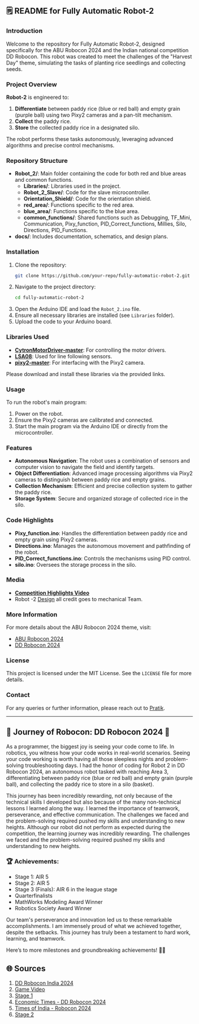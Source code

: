 ## 🗒️ README for Fully Automatic Robot-2

### Introduction

Welcome to the repository for Fully Automatic Robot-2, designed specifically for the ABU Robocon 2024 and the Indian national competition DD Robocon. This robot was created to meet the challenges of the "Harvest Day" theme, simulating the tasks of planting rice seedlings and collecting seeds.

### Project Overview

**Robot-2** is engineered to:
1. **Differentiate** between paddy rice (blue or red ball) and empty grain (purple ball) using two Pixy2 cameras and a pan-tilt mechanism.
2. **Collect** the paddy rice.
3. **Store** the collected paddy rice in a designated silo.

The robot performs these tasks autonomously, leveraging advanced algorithms and precise control mechanisms.

### Repository Structure

- **Robot_2/**: Main folder containing the code for both red and blue areas and common functions.
  - **Libraries/**: Libraries used in the project.
  - **Robot_2_Slave/**: Code for the slave microcontroller.
  - **Orientation_Shield/**: Code for the orientation shield.
  - **red_area/**: Functions specific to the red area.
  - **blue_area/**: Functions specific to the blue area.
  - **common_functions/**: Shared functions such as Debugging, TF_Mini, Communication, Pixy_function, PID_Correct_functions, Millies, Silo, Directions, PID_Functions.
- **docs/**: Includes documentation, schematics, and design plans.

### Installation

1. Clone the repository:
    ```sh
    git clone https://github.com/your-repo/fully-automatic-robot-2.git
    ```
2. Navigate to the project directory:
    ```sh
    cd fully-automatic-robot-2
    ```
3. Open the Arduino IDE and load the `Robot_2.ino` file.
4. Ensure all necessary libraries are installed (see `Libraries` folder).
5. Upload the code to your Arduino board.

### Libraries Used

- **[CytronMotorDriver-master](https://github.com/CytronTechnologies/CytronMotorDriver)**: For controlling the motor drivers.
- **[LSA08](https://github.com/shashank3199/LSA08r)**: Used for line following sensors.
- **[pixy2-master](https://github.com/charmedlabs/pixy2)**: For interfacing with the Pixy2 camera.

Please download and install these libraries via the provided links.

### Usage

To run the robot's main program:
1. Power on the robot.
2. Ensure the Pixy2 cameras are calibrated and connected.
3. Start the main program via the Arduino IDE or directly from the microcontroller.

### Features

- **Autonomous Navigation**: The robot uses a combination of sensors and computer vision to navigate the field and identify targets.
- **Object Differentiation**: Advanced image processing algorithms via Pixy2 cameras to distinguish between paddy rice and empty grains.
- **Collection Mechanism**: Efficient and precise collection system to gather the paddy rice.
- **Storage System**: Secure and organized storage of collected rice in the silo.

### Code Highlights

- **Pixy_function.ino**: Handles the differentiation between paddy rice and empty grain using Pixy2 cameras.
- **Directions.ino**: Manages the autonomous movement and pathfinding of the robot.
- **PID_Correct_functions.ino**: Controls the mechanisms using PID control.
- **silo.ino**: Oversees the storage process in the silo.

### Media

- **[Competition Highlights Video](https://www.ddrobocon.in/index.php/game-video)**
- Robot -2 [Design](https://a360.co/3vybZxy) all credit goes to mechanical Team.

### More Information

For more details about the ABU Robocon 2024 theme, visit:
- [ABU Robocon 2024](https://aburobocon2024.vtv.gov.vn/)
- [DD Robocon 2024](https://www.ddrobocon.in/)


### License

This project is licensed under the MIT License. See the `LICENSE` file for more details.

### Contact

For any queries or further information, please reach out to [Pratik](https://www.linkedin.com/in/pratikwayal/).

---

## 🚀 Journey of Robocon: DD Robocon 2024 🚀

As a programmer, the biggest joy is seeing your code come to life. In robotics, you witness how your code works in real-world scenarios. Seeing your code working is worth having all those sleepless nights and problem-solving troubleshooting days. I had the honor of coding for Robot 2 in DD Robocon 2024, an autonomous robot tasked with reaching Area 3, differentiating between paddy rice (blue or red ball) and empty grain (purple ball), and collecting the paddy rice to store in a silo (basket).

This journey has been incredibly rewarding, not only because of the technical skills I developed but also because of the many non-technical lessons I learned along the way. I learned the importance of teamwork, perseverance, and effective communication. The challenges we faced and the problem-solving required pushed my skills and understanding to new heights. Although our robot did not perform as expected during the competition, the learning journey was incredibly rewarding. The challenges we faced and the problem-solving required pushed my skills and understanding to new heights.

### 🏆 Achievements:

- Stage 1: AIR 5
- Stage 2: AIR 5
- Stage 3 (Finals): AIR 6 in the league stage
- Quarterfinalists
- MathWorks Modeling Award Winner
- Robotics Society Award Winner

Our team's perseverance and innovation led us to these remarkable accomplishments. I am immensely proud of what we achieved together, despite the setbacks. This journey has truly been a testament to hard work, learning, and teamwork.

Here’s to more milestones and groundbreaking achievements! 🚀🤖

## 🌐 Sources

1. [DD Robocon India 2024](https://www.ddrobocon.in/)
2. [Game Video](https://www.ddrobocon.in/index.php/game-video)
3. [Stage 1](https://www.ddrobocon.in/index.php/stage-1-2024)
4. [Economic Times - DD Robocon 2024](https://m.economictimes.com/news/india/dd-robocon-2024-epic-showdown-of-indias-top-engineering-minds/articleshow/111748903.cms)
5. [Times of India - Robocon 2024](https://timesofindia.indiatimes.com/city/delhi/students-from-india-compete-in-robocon-2024-for-the-ultimate-robotics-showdown/articleshow/111738699.cms)
6. [Stage 2](https://www.ddrobocon.in/index.php/stage-4)